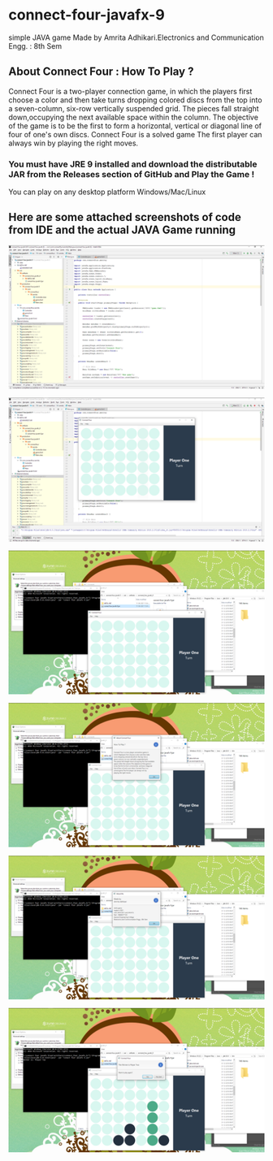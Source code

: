 # connect-four-javafx-9
simple JAVA game Made by Amrita Adhikari.Electronics and Communication Engg. : 8th Sem

## About Connect Four : How To Play ?
Connect Four is a two-player connection game, in which the players first choose a color and then take turns dropping colored discs from the top into a seven-column, six-row vertically suspended grid. The pieces fall straight down,occupying the next available space within the column. The objective of the game is to be the first to form a horizontal, vertical or diagonal line of four of one's own discs. Connect Four is a solved game The first player can always win by playing the right moves.

### You must have JRE 9 installed and download the distributable JAR from the Releases section of GitHub and Play the Game !
You can play on any desktop platform Windows/Mac/Linux

## Here are some attached screenshots of code from IDE and the actual JAVA Game running

![1.png](https://github.com/04amrita/connect-four-javafx-9/blob/main/blob/C%20(1).png?raw=true)

![2.png](https://github.com/04amrita/connect-four-javafx-9/blob/main/blob/C%20(2).png?raw=true)

![3.png](https://github.com/04amrita/connect-four-javafx-9/blob/main/blob/C%20(3).png?raw=true)

![4.png](https://github.com/04amrita/connect-four-javafx-9/blob/main/blob/C%20(4).png?raw=true)

![5.png](https://github.com/04amrita/connect-four-javafx-9/blob/main/blob/C%20(5).png?raw=true)

![6.png](https://github.com/04amrita/connect-four-javafx-9/blob/main/blob/C%20(6).png?raw=true)
